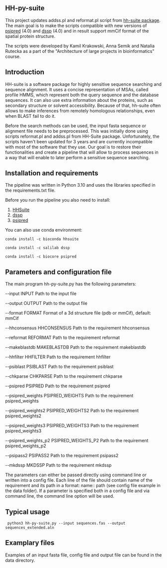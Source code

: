 ## HH-py-suite
This project updates addss.pl and reformat.pl script from [hh-suite package](https://github.com/soedinglab/hh-suite).
The main goal is to make the scripts compatible with new versions of [psipred](https://github.com/psipred/psipred) (4.0) and 
[dssp](https://github.com/PDB-REDO/dssp) (4.0) and in result support mmCif format of the spatial protein structure.

The scripts were developed by Kamil Krakowski, Anna Semik and Natalia Rutecka as a part 
of the "Architecture of large projects in bioinformatics" course.

## Introduction
HH-suite is a software package for highly sensitive sequence searching and sequence alignment.
It uses a concise representation of MSAs, called profile HMMS, which represent both
the query sequence and the database sequences. It can also use extra information about the
proteins, such as secondary structure or solvent accessibility. Because of that, hh-suite
often allows to make inferences from remotely homologous relationships, 
even when BLAST fail to do it.

Before the search methods can be used, the input fasta sequence or alignment file
needs to be preprocessed. This was initially done using scripts reformat.pl and
addss.pl from HH-Suite package. Unfortunately, the scripts haven't been updated for 3
years and are currently incompatible with most of the software that they use. Our goal 
is to restore their functionalities and create a pipeline that will allow to process
sequences in a way that will enable to later perform a sensitive sequence searching.

## Installation and requirements
The pipeline was written in Python 3.10 and uses the libraries specified in 
the requirements.txt file. 

Before you run the pipeline you also need to install:
1. [HHSuite](https://github.com/soedinglab/hh-suite)
2. [dssp](https://github.com/PDB-REDO/dssp)
3. [psipred](https://github.com/psipred/psipred)

You can also use conda environment:

`conda install -c bioconda hhsuite`

`conda install -c salilab dssp`

`conda install -c biocore psipred`

## Parameters and configuration file
The main program hh-py-suite.py has the following parameters: 

  --input INPUT         Path to the input file
  
  --output OUTPUT       Path to the output file
  
  --format FORMAT       Format of a 3d structure file (pdb or mmCif), default: mmCif
  
  --hhconsensus HHCONSENSUS
                        Path to the requirement hhconsensus
                        
  --reformat REFORMAT   Path to the requirement reformat 
  
  --makeblastdb MAKEBLASTDB
                        Path to the requirement makeblastdb 
                        
  --hhfilter HHFILTER   Path to the requirement hhfilter
  
  --psiblast PSIBLAST   Path to the requirement psiblast
  
  --chkparse CHKPARSE   Path to the requirement chkparse
  
  --psipred PSIPRED     Path to the requirement psipred
  
  --psipred_weights PSIPRED_WEIGHTS
                        Path to the requirement psipred_weights
                        
  --psipred_weights2 PSIPRED_WEIGHTS2
                        Path to the requirement psipred_weights2
                        
  --psipred_weights3 PSIPRED_WEIGHTS3
                        Path to the requirement psipred_weights3
                        
  --psipred_weights_p2 PSIPRED_WEIGHTS_P2
                        Path to the requirement psipred_weights_p2
                        
  --psipass2 PSIPASS2   Path to the requirement psipass2
  
  --mkdssp MKDSSP       Path to the requirement mkdssp
  
  The parameters can either be passed directly using command line or written into a config file. Each line of the file should contain name of the requirement and its path in a format: name:: path (see config file example in the data folder). If a parameter is specified both in a config file and via command line, the command line option will be used. 

## Typical usage
` python3 hh-py-suite.py --input sequences.fas --output sequences_extended.aln`
## Examplary files
Examples of an input fasta file, config file and output file can be found in the data directory.
